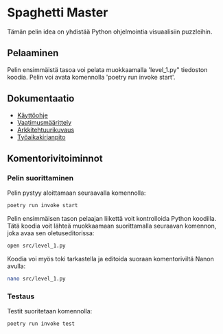 # Spaghetti Master
Tämän pelin idea on yhdistää Python ohjelmointia visuaalisiin puzzleihin.

## Pelaaminen
Pelin ensimmäistä tasoa voi pelata muokkaamalla 'level_1.py" tiedoston koodia. Pelin voi avata komennolla 'poetry run invoke start'.

## Dokumentaatio

- [Käyttöohje](./dokumentaatio/kayttoohje.md)
- [Vaatimusmäärittely](./dokumentaatio/vaatimusmaarittely.md)
- [Arkkitehtuurikuvaus](./dokumentaatio/arkkitehtuuri.md)
- [Työaikakirjanpito](./dokumentaatio/tuntikirjanpito.md)

## Komentorivitoiminnot

### Pelin suorittaminen

Pelin pystyy aloittamaan seuraavalla komennolla:

```bash
poetry run invoke start
```

Pelin ensimmäisen tason pelaajan liikettä voit kontrolloida Python koodilla. Tätä koodia voit lähteä muokkaamaan suorittamalla seuraavan komennon, joka avaa sen oletuseditorissa:

```bash
open src/level_1.py
```

Koodia voi myös toki tarkastella ja editoida suoraan komentoriviltä Nanon avulla:

```bash
nano src/level_1.py
```

### Testaus

Testit suoritetaan komennolla:

```bash
poetry run invoke test
```